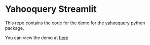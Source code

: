 # Yahooquery Streamlit
This repo contains the code for the demo for the [yahooquery](https://github.com/dpguthrie/yahooquery) python package.

You can view the demo at [here](https://yahooquery-streamlit.herokuapp.com/)